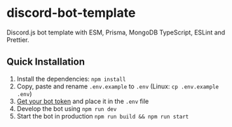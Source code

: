 # discord-bot-template

Discord.js bot template with ESM, Prisma, MongoDB TypeScript, ESLint and Prettier.

## Quick Installation

1. Install the dependencies: `npm install`
2. Copy, paste and rename `.env.example` to `.env` (Linux: `cp .env.example .env`)
3. [Get your bot token](https://discord.com/developers/applications) and place it in the `.env` file
4. Develop the bot using `npm run dev`
5. Start the bot in production `npm run build && npm run start`


<!-- ## In-Depth Installation

[Read the documentation here](https://cad-docs.caspertheghost.me/) -->